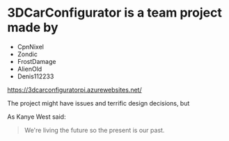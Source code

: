 # 3DCarConfigurator is a team project made by
* CpnNixel
* Zondic
* FrostDamage
* AlienOld
* Denis112233
 
https://3dcarconfiguratorpi.azurewebsites.net/

 

The project might have issues and terrific design decisions, but

As Kanye West said:

> We're living the future so
> the present is our past.
